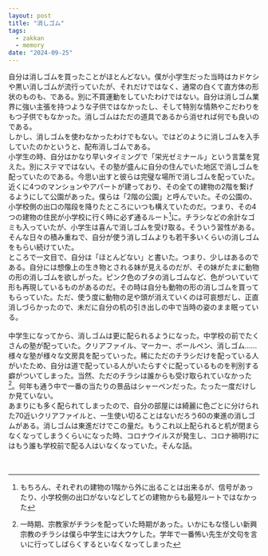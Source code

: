 ```yaml
---
layout: post
title: "消しゴム"
tags:
  - zakkan
  - memory
date: "2024-09-25"
---
```

自分は消しゴムを買ったことがほとんどない。僕が小学生だった当時はカドケシや黒い消しゴムが流行っていたが、それだけではなく、通常の白くて直方体の形状のものも、である。別に不買運動をしていたわけではない<!--more-->。自分は消しゴム業界に強い主張を持つような子供ではなかったし、そして特別な情熱やこだわりをもつ子供でもなかった。消しゴムはただの道具であるから消せれば何でも良いのである。<br>
しかし、消しゴムを使わなかったわけでもない。ではどのように消しゴムを入手していたのかというと、配布消しゴムである。<br>
小学生の時、自分はかなり早いタイミングで「栄光ゼミナール」という言葉を覚えた。別にステマではない。その塾が盛んに自分の住んでいた地区で消しゴムを配っていたのである。今思い出すと彼らは完璧な場所で消しゴムを配っていた。近くに4つのマンションやアパートが建っており、その全ての建物の2階を繋げるようにして公園があった。僕らは「2階の公園」と呼んでいた。その公園の、小学校側の出口の階段を降りたところにいつも構えていたのだ。つまり、その4つの建物の住民が小学校に行く時に必ず通るルート[^1]に。チラシなどの余計なゴミも入っていたが、小学生は喜んで消しゴムを受け取る。そういう習性がある。そんな日々の積み重ねで、自分が使う消しゴムよりも若干多いくらいの消しゴムをもらい続けていた。<br>
ところで一文目で、自分は「ほとんどない」と書いた。つまり、少しはあるのである。自分には想像上の生き物とされる妹が見えるのだが、その妹がたまに動物の形の消しゴムを欲しがった。ピンク色のブタの消しゴムなど、色がついていて形も再現しているものがあるのだ。その時は自分も動物の形の消しゴムを買ってもらっていた。ただ、使う度に動物の足や頭が消えていくのは可哀想だし、正直消しづらかったので、未だに自分の机の引き出しの中で当時の姿のまま眠っている。<br>
<br>
中学生になってから、消しゴムは更に配られるようになった。中学校の前でたくさんの塾が配っていた。クリアファイル、マーカー、ボールペン、消しゴム……様々な塾が様々な文房具を配っていった。稀にただのチラシだけを配っている人がいたため、自分は道で配っている人がいたらすぐに配っているものを判別する癖がついてしまった。当然、ただのチラシは誰からも受け取られていなかった[^2]。何年も通う中で一番の当たりの景品はシャーペンだった。たった一度だけしか見ていない。<br>
あまりにも多く配られてしまったので、自分の部屋には綺麗に色ごとに分けられた70近いクリアファイルと、一生使い切ることはないだろう60の東進の消しゴムがある。消しゴムは東進だけでこの量だ。もうこれ以上配られると机が閉まらなくなってしまうくらいになった時、コロナウイルスが発生し、コロナ禍明けにはもう誰も学校前で配る人はいなくなっていた。そんな話。<br>
<br>
<br>

[^1]: もちろん、それぞれの建物の1階から外に出ることは出来るが、信号があったり、小学校側の出口がないなどしてどの建物からも最短ルートではなかった

[^2]: 一時期、宗教家がチラシを配っていた時期があった。いかにもな怪しい新興宗教のチラシは僕ら中学生には大ウケした。学年で一番怖い先生が文句を言いに行ってしばらくするといなくなってしまった
